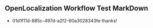 ## OpenLocalization Workflow Test MarkDown
* 01d1f11d-885c-497d-a2f2-60a3028343fe thanks!

<!--HONumber=Sep16_HO1-->


